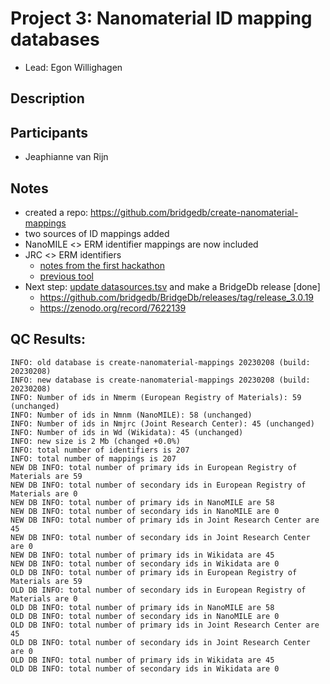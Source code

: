 # Project 3: Nanomaterial ID mapping databases

* Lead: Egon Willighagen

## Description

## Participants

* Jeaphianne van Rijn

## Notes

* created a repo: https://github.com/bridgedb/create-nanomaterial-mappings
* two sources of ID mappings added
* NanoMILE <> ERM identifier mappings are now included
* JRC <> ERM identifiers
    * [notes from the first hackathon](https://docs.google.com/document/d/1v_RdqasghNU8el1aSOJEQrW_ixbpvAd9MlgU1shjTt4/edit?usp=sharing)
    * [previous tool](https://github.com/bridgedb/Wikidata2Bridgedb/blob/master/src/org/bridgedb/wikidata/Nanomaterials.java)
* Next step: [update datasources.tsv](https://github.com/bridgedb/datasources/pull/36) and make a BridgeDb release [done]
    * https://github.com/bridgedb/BridgeDb/releases/tag/release_3.0.19
    * https://zenodo.org/record/7622139  

## QC Results:

```
INFO: old database is create-nanomaterial-mappings 20230208 (build: 20230208)
INFO: new database is create-nanomaterial-mappings 20230208 (build: 20230208)
INFO: Number of ids in Nmerm (European Registry of Materials): 59 (unchanged)
INFO: Number of ids in Nmnm (NanoMILE): 58 (unchanged)
INFO: Number of ids in Nmjrc (Joint Research Center): 45 (unchanged)
INFO: Number of ids in Wd (Wikidata): 45 (unchanged)
INFO: new size is 2 Mb (changed +0.0%)
INFO: total number of identifiers is 207
INFO: total number of mappings is 207
NEW DB INFO: total number of primary ids in European Registry of Materials are 59
NEW DB INFO: total number of secondary ids in European Registry of Materials are 0
NEW DB INFO: total number of primary ids in NanoMILE are 58
NEW DB INFO: total number of secondary ids in NanoMILE are 0
NEW DB INFO: total number of primary ids in Joint Research Center are 45
NEW DB INFO: total number of secondary ids in Joint Research Center are 0
NEW DB INFO: total number of primary ids in Wikidata are 45
NEW DB INFO: total number of secondary ids in Wikidata are 0
OLD DB INFO: total number of primary ids in European Registry of Materials are 59
OLD DB INFO: total number of secondary ids in European Registry of Materials are 0
OLD DB INFO: total number of primary ids in NanoMILE are 58
OLD DB INFO: total number of secondary ids in NanoMILE are 0
OLD DB INFO: total number of primary ids in Joint Research Center are 45
OLD DB INFO: total number of secondary ids in Joint Research Center are 0
OLD DB INFO: total number of primary ids in Wikidata are 45
OLD DB INFO: total number of secondary ids in Wikidata are 0
```
